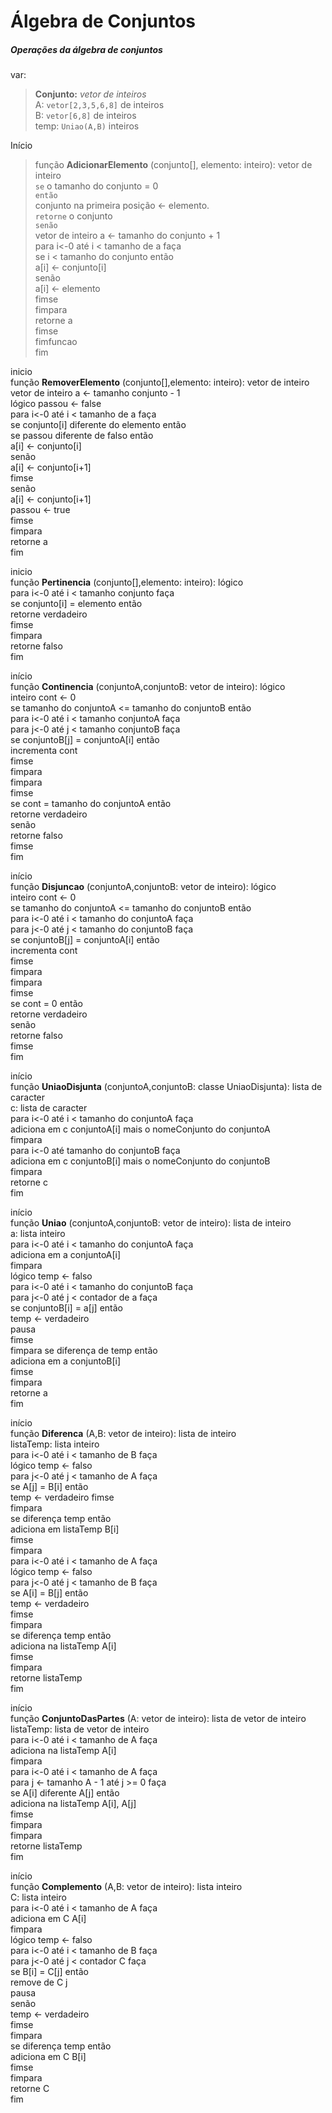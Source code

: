 # Álgebra de Conjuntos
##### Operações da álgebra de conjuntos

var:  
> **Conjunto:** 
    _vetor de inteiros_    
    A: `vetor[2,3,5,6,8]` de inteiros    
    B: `vetor[6,8]` de inteiros    
    temp: `Uniao(A,B)` inteiros    

Início  
> função **AdicionarElemento** (conjunto[], elemento: inteiro): vetor de inteiro  
    `se` o tamanho do conjunto = 0 <br/> 
    `então`  
        conjunto na primeira posição <- elemento.  
        `retorne` o conjunto <br/>
    `senão`  
vetor de inteiro a <- tamanho do conjunto + 1  
para i<-0 até i < tamanho de a faça  
se i < tamanho do conjunto então  
a[i] <- conjunto[i]  
senão  
a[i] <- elemento  
fimse  
fimpara  
retorne a  
fimse  
fimfuncao  
fim  


inicio  
função **RemoverElemento** (conjunto[],elemento: inteiro): vetor de inteiro  
vetor de inteiro a <- tamanho conjunto - 1  
lógico passou <- false  
para i<-0 até i < tamanho de a faça  
se conjunto[i] diferente do elemento então  
se passou diferente de falso então  
a[i] <- conjunto[i]  
senão  
a[i] <- conjunto[i+1]  
fimse  
senão  
a[i] <- conjunto[i+1]  
passou <- true  
fimse  
fimpara  
retorne a  
fim  


inicio  
função **Pertinencia** (conjunto[],elemento: inteiro): lógico  
para i<-0 até i < tamanho conjunto faça  
se conjunto[i] = elemento então  
retorne verdadeiro  
fimse  
fimpara  
retorne falso  
fim  


início  
função **Continencia** (conjuntoA,conjuntoB: vetor de inteiro): lógico  
inteiro cont <- 0  
se tamanho do conjuntoA <= tamanho do conjuntoB então  
para i<-0 até i < tamanho conjuntoA faça  
para j<-0 até j < tamanho conjuntoB faça  
se conjuntoB[j] = conjuntoA[i] então  
incrementa cont  
fimse  
fimpara  
fimpara  
fimse  
se cont = tamanho do conjuntoA então  
retorne verdadeiro  
senão  
retorne falso  
fimse  
fim  


início  
função **Disjuncao** (conjuntoA,conjuntoB: vetor de inteiro): lógico  
inteiro cont <- 0  
se tamanho do conjuntoA <= tamanho do conjuntoB então  
para i<-0 até i < tamanho do conjuntoA faça  
para j<-0 até j < tamanho do conjuntoB faça  
se conjuntoB[j] = conjuntoA[i] então  
incrementa cont  
fimse  
fimpara  
fimpara  
fimse  
se cont = 0 então  
retorne verdadeiro  
senão  
retorne falso  
fimse   
fim  


início  
função **UniaoDisjunta** (conjuntoA,conjuntoB: classe UniaoDisjunta): lista de caracter  
c: lista de caracter  
para i<-0 até i < tamanho do conjuntoA faça  
adiciona em c conjuntoA[i] mais o nomeConjunto do conjuntoA  
fimpara  
para i<-0 até tamanho do conjuntoB faça  
adiciona em c conjuntoB[i] mais o nomeConjunto do conjuntoB  
fimpara  
retorne c  
fim  


início  
função **Uniao** (conjuntoA,conjuntoB: vetor de inteiro): lista de inteiro  
a: lista inteiro    
para i<-0 até i < tamanho do conjuntoA faça  
adiciona em a conjuntoA[i]  
fimpara  
lógico temp <- falso  
para i<-0 até i < tamanho do conjuntoB faça  
para j<-0 até j < contador de a faça  
se conjuntoB[i] = a[j] então  
temp <- verdadeiro  
pausa  
fimse  
fimpara
se diferença de temp então  
adiciona em a conjuntoB[i]  
fimse  
fimpara  
retorne a  
fim  


início  
função **Diferenca** (A,B: vetor de inteiro): lista de inteiro  
listaTemp: lista inteiro    
para i<-0 até i < tamanho de B faça  
lógico temp <- falso  
para j<-0 até j < tamanho de A faça  
se A[j] = B[i] então  
temp <- verdadeiro
fimse  
fimpara  
se diferença temp então  
adiciona em listaTemp B[i]  
fimse  
fimpara  
para i<-0 até i < tamanho de A faça  
lógico temp <- falso  
para j<-0 até j < tamanho de B faça  
se A[i] = B[j] então  
temp <- verdadeiro  
fimse  
fimpara  
se diferença temp então  
adiciona na listaTemp A[i]  
fimse  
fimpara  
retorne listaTemp  
fim  


início  
função **ConjuntoDasPartes** (A: vetor de inteiro): lista de vetor de inteiro  
listaTemp: lista de vetor de inteiro    
para i<-0 até i < tamanho de A faça  
adiciona na listaTemp A[i]  
fimpara  
para i<-0 até i < tamanho de A faça  
para j <- tamanho A - 1 até j >= 0 faça  
se A[i] diferente A[j] então  
adiciona na listaTemp A[i], A[j]  
fimse  
fimpara  
fimpara  
retorne listaTemp  
fim  


início  
função **Complemento** (A,B: vetor de inteiro): lista inteiro  
C: lista inteiro    
para i<-0 até i < tamanho de A faça  
adiciona em C A[i]  
fimpara  
lógico temp <- falso  
para i<-0 até i < tamanho de B faça  
para j<-0 até j < contador C faça  
se B[i] = C[j] então  
remove de C j  
pausa  
senão  
temp <- verdadeiro  
fimse  
fimpara  
se diferença temp então  
adiciona em C B[i]  
fimse  
fimpara  
retorne C  
fim  
